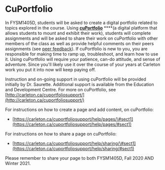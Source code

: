 # CuPortfolio

In  FYSM1405D, students will be asked to create a digital portfolio related to topics explored in the course. Using [**cuPortfolio**](https://cuportfolio.carleton.ca) ****\(a digital platform that allows students to mount and exhibit their work\), students will complete assignments and will be asked to share their work on cuPortfolio with other members of the class as well as provide helpful comments on their peers assignments \(see [peer feedback](../syllabus/coursework/peer-feedback.md)\). If cuPortfolio is new to you, you are responsible for making time to ramp up, troubleshoot, and learn how to use it. Using cuPortfolio will require your patience, can-do attitude, and sense of adventure. Since you'll likely use it over the course of your years at Carleton work you put it into now will keep paying off. 

Instruction and on-going support in using cuPortfolio will be provided initially by Dr. Saurette. Additional support is available from the Education and Development Centre. For more on cuPortfolio, see [http://carleton.ca/cuportfoliosupport/](http://carleton.ca/cuportfoliosupport/)

For instructions on how to create a page and add content,  on cuPortfolio: 

* [https://carleton.ca/cuportfoliosupport/help/pages/\#sect1](https://carleton.ca/cuportfoliosupport/help/pages/#sect1)

For instructions on how to share a page on cuPortfolio: 

* [https://carleton.ca/cuportfoliosupport/help/sharing/\#sect1](https://carleton.ca/cuportfoliosupport/help/sharing/#sect1)

Please remember to share your page to both FYSM1405D, Fall 2020 AND Winter 2021.





